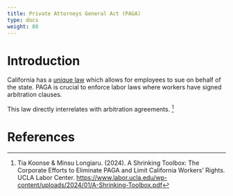 ```yaml
---
title: Private Attorneys General Act (PAGA)
type: docs
weight: 80
---
```


# Introduction

California has a [unique law](https://leginfo.legislature.ca.gov/faces/codes_displayText.xhtml?lawCode=LAB&division=2.&title=&part=13.&chapter=&article=) which allows for employees to sue on behalf of the state. PAGA is crucial to enforce labor laws
where workers have signed arbitration clauses.

This law directly interrelates with arbitration agreements. [^shrinkingtoolbox]

# References

[^shrinkingtoolbox]: Tia Koonse & Minsu Longiaru. (2024). A Shrinking Toolbox: The Corporate Efforts to Eliminate PAGA and Limit California Workers’ Rights. UCLA Labor Center. https://www.labor.ucla.edu/wp-content/uploads/2024/01/A-Shrinking-Toolbox.pdf
